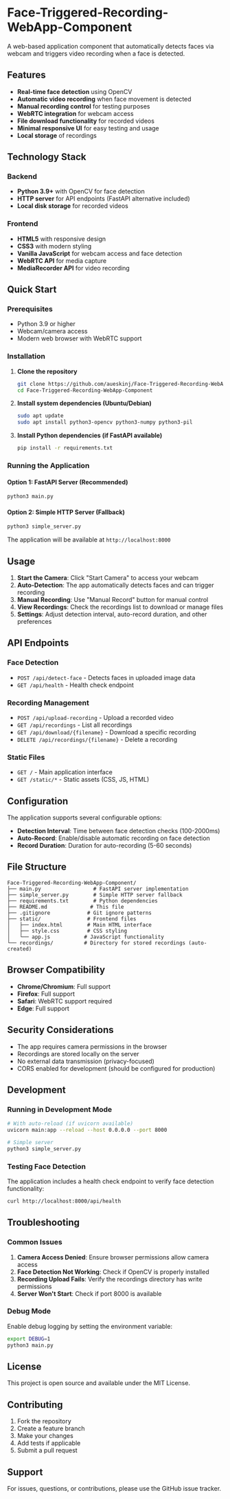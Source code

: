 # Face-Triggered-Recording-WebApp-Component

A web-based application component that automatically detects faces via webcam and triggers video recording when a face is detected.

## Features

- **Real-time face detection** using OpenCV
- **Automatic video recording** when face movement is detected
- **Manual recording control** for testing purposes
- **WebRTC integration** for webcam access
- **File download functionality** for recorded videos
- **Minimal responsive UI** for easy testing and usage
- **Local storage** of recordings

## Technology Stack

### Backend
- **Python 3.9+** with OpenCV for face detection
- **HTTP server** for API endpoints (FastAPI alternative included)
- **Local disk storage** for recorded videos

### Frontend
- **HTML5** with responsive design
- **CSS3** with modern styling
- **Vanilla JavaScript** for webcam access and face detection
- **WebRTC API** for media capture
- **MediaRecorder API** for video recording

## Quick Start

### Prerequisites
- Python 3.9 or higher
- Webcam/camera access
- Modern web browser with WebRTC support

### Installation

1. **Clone the repository**
   ```bash
   git clone https://github.com/aueskinj/Face-Triggered-Recording-WebApp-Component.git
   cd Face-Triggered-Recording-WebApp-Component
   ```

2. **Install system dependencies (Ubuntu/Debian)**
   ```bash
   sudo apt update
   sudo apt install python3-opencv python3-numpy python3-pil
   ```

3. **Install Python dependencies (if FastAPI available)**
   ```bash
   pip install -r requirements.txt
   ```

### Running the Application

#### Option 1: FastAPI Server (Recommended)
```bash
python3 main.py
```

#### Option 2: Simple HTTP Server (Fallback)
```bash
python3 simple_server.py
```

The application will be available at `http://localhost:8000`

## Usage

1. **Start the Camera**: Click "Start Camera" to access your webcam
2. **Auto-Detection**: The app automatically detects faces and can trigger recording
3. **Manual Recording**: Use "Manual Record" button for manual control
4. **View Recordings**: Check the recordings list to download or manage files
5. **Settings**: Adjust detection interval, auto-record duration, and other preferences

## API Endpoints

### Face Detection
- `POST /api/detect-face` - Detects faces in uploaded image data
- `GET /api/health` - Health check endpoint

### Recording Management
- `POST /api/upload-recording` - Upload a recorded video
- `GET /api/recordings` - List all recordings
- `GET /api/download/{filename}` - Download a specific recording
- `DELETE /api/recordings/{filename}` - Delete a recording

### Static Files
- `GET /` - Main application interface
- `GET /static/*` - Static assets (CSS, JS, HTML)

## Configuration

The application supports several configurable options:

- **Detection Interval**: Time between face detection checks (100-2000ms)
- **Auto-Record**: Enable/disable automatic recording on face detection
- **Record Duration**: Duration for auto-recording (5-60 seconds)

## File Structure

```
Face-Triggered-Recording-WebApp-Component/
├── main.py                 # FastAPI server implementation
├── simple_server.py        # Simple HTTP server fallback
├── requirements.txt        # Python dependencies
├── README.md              # This file
├── .gitignore            # Git ignore patterns
├── static/               # Frontend files
│   ├── index.html        # Main HTML interface
│   ├── style.css         # CSS styling
│   └── app.js           # JavaScript functionality
└── recordings/          # Directory for stored recordings (auto-created)
```

## Browser Compatibility

- **Chrome/Chromium**: Full support
- **Firefox**: Full support
- **Safari**: WebRTC support required
- **Edge**: Full support

## Security Considerations

- The app requires camera permissions in the browser
- Recordings are stored locally on the server
- No external data transmission (privacy-focused)
- CORS enabled for development (should be configured for production)

## Development

### Running in Development Mode
```bash
# With auto-reload (if uvicorn available)
uvicorn main:app --reload --host 0.0.0.0 --port 8000

# Simple server
python3 simple_server.py
```

### Testing Face Detection
The application includes a health check endpoint to verify face detection functionality:
```bash
curl http://localhost:8000/api/health
```

## Troubleshooting

### Common Issues

1. **Camera Access Denied**: Ensure browser permissions allow camera access
2. **Face Detection Not Working**: Check if OpenCV is properly installed
3. **Recording Upload Fails**: Verify the recordings directory has write permissions
4. **Server Won't Start**: Check if port 8000 is available

### Debug Mode
Enable debug logging by setting the environment variable:
```bash
export DEBUG=1
python3 main.py
```

## License

This project is open source and available under the MIT License.

## Contributing

1. Fork the repository
2. Create a feature branch
3. Make your changes
4. Add tests if applicable
5. Submit a pull request

## Support

For issues, questions, or contributions, please use the GitHub issue tracker.